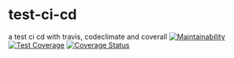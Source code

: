 # test-ci-cd
a test ci cd with travis, codeclimate and coverall
[![Maintainability](https://api.codeclimate.com/v1/badges/f33bcbb69bc9f4bebcef/maintainability)](https://codeclimate.com/github/Itsdenty/test-ci-cd/maintainability)
[![Test Coverage](https://api.codeclimate.com/v1/badges/f33bcbb69bc9f4bebcef/test_coverage)](https://codeclimate.com/github/Itsdenty/test-ci-cd/test_coverage)
[![Coverage Status](https://coveralls.io/repos/github/Itsdenty/test-ci-cd/badge.svg?branch=master)](https://coveralls.io/github/Itsdenty/test-ci-cd?branch=master)